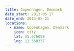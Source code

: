 ```yaml
---
title: Copenhagen, Denmark
date_start: 2013-05-17
date_end: 2013-05-21
locations:
  - name: Copenhagen, Denmark
    icon: city
    lat: 55.676098
    lng: 12.568337
---
```

